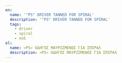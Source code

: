 ```yaml
---
en:
  name: '"PS" DRIVER TANNED FOR SPIRAL'
  description: '"PS" DRIVER TANNED FOR SPIRAL'
  tags:
    - driver
    - spiral
    - no5
el:
  name: «PS» ΟΔΗΓΟΣ ΜΑΥΡΙΣΜΕΝΟΣ ΓΙΑ ΣΠΙΡΑΛ
  description: «PS» ΟΔΗΓΟΣ ΜΑΥΡΙΣΜΕΝΟΣ ΓΙΑ ΣΠΙΡΑΛ
---
```

